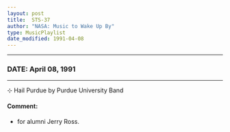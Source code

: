 ```yaml
---
layout: post
title:  STS-37
author: "NASA: Music to Wake Up By"
type: MusicPlaylist
date_modified: 1991-04-08
---
```


----
### DATE: April 08, 1991
----
⊹ Hail Purdue by Purdue University Band

#### Comment:
* for alumni Jerry Ross.
